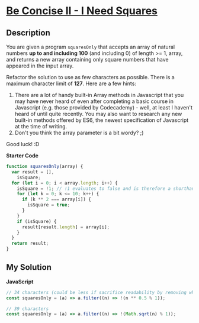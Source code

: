 # [Be Concise II - I Need Squares](https://www.codewars.com/kata/56f4f7cfaf5b1f8cd100060e)

## Description

You are given a program `squaresOnly` that accepts an array of natural numbers **up to and including 100** (and including 0) of length >= 1, array, and returns a new array containing only square numbers that have appeared in the input array.

Refactor the solution to use as few characters as possible. There is a maximum character limit of **127**. Here are a few hints:

1. There are a lot of handy built-in Array methods in Javascript that you may have never heard of even after completing a basic course in Javascript (e.g. those provided by Codecademy) - well, at least I haven't heard of until quite recently. You may also want to research any new built-in methods offered by ES6, the newest specification of Javascript at the time of writing.
2. Don't you think the array parameter is a bit wordy? ;)

Good luck! :D

**Starter Code**

```js
function squaresOnly(array) {
  var result = [],
    isSquare;
  for (let i = 0; i < array.length; i++) {
    isSquare = !1; // !1 evaluates to false and is therefore a shorthand way of typing 'false'
    for (let k = 0; k <= 10; k++) {
      if (k ** 2 === array[i]) {
        isSquare = true;
      }
    }
    if (isSquare) {
      result[result.length] = array[i];
    }
  }
  return result;
}
```

## My Solution

**JavaScript**

```js
// 34 characters (could be less if sacrifice readability by removing whitespace)
const squaresOnly = (a) => a.filter((n) => !(n ** 0.5 % 1));
```

```js
// 39 characters
const squaresOnly = (a) => a.filter((n) => !(Math.sqrt(n) % 1));
```
